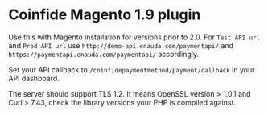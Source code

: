 # Coinfide Magento 1.9 plugin

Use this with Magento installation for versions prior to 2.0. For ```Test API url``` and ```Prod API url``` use ```http://demo-api.enauda.com/paymentapi/``` and ```https://paymentapi.enauda.com/paymentapi/``` accordingly.

Set your API callback to ```/coinfidepaymentmethod/payment/callback``` in your API dashboard.

The server should support TLS 1.2. It means OpenSSL version > 1.0.1 and Curl > 7.43, check the library versions your PHP is compiled against.
